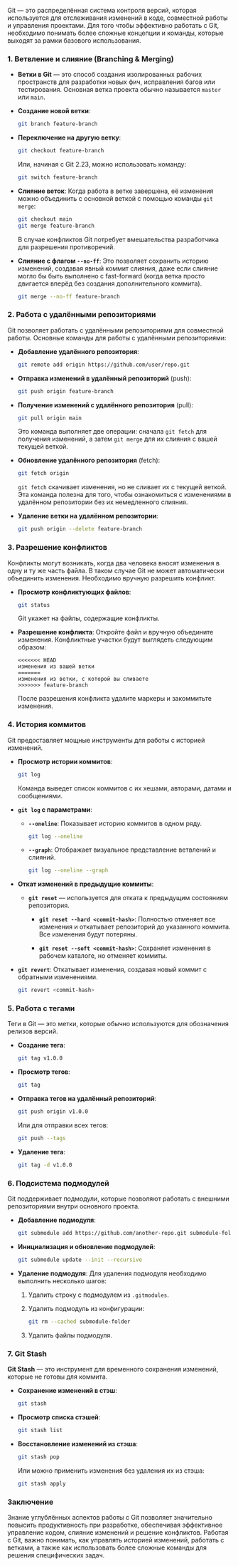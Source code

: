 Git — это распределённая система контроля версий, которая используется для отслеживания изменений в коде, совместной работы и управления проектами. Для того чтобы эффективно работать с Git, необходимо понимать более сложные концепции и команды, которые выходят за рамки базового использования.

### 1. Ветвление и слияние (Branching & Merging)

- **Ветки в Git** — это способ создания изолированных рабочих пространств для разработки новых фич, исправления багов или тестирования. Основная ветка проекта обычно называется `master` или `main`.

- **Создание новой ветки**:
  
  ```bash
  git branch feature-branch
  ```

- **Переключение на другую ветку**:
  
  ```bash
  git checkout feature-branch
  ```

  Или, начиная с Git 2.23, можно использовать команду:

  ```bash
  git switch feature-branch
  ```

- **Слияние веток**: Когда работа в ветке завершена, её изменения можно объединить с основной веткой с помощью команды `git merge`:

  ```bash
  git checkout main
  git merge feature-branch
  ```

  В случае конфликтов Git потребует вмешательства разработчика для разрешения противоречий.

- **Слияние с флагом `--no-ff`**: Это позволяет сохранить историю изменений, создавая явный коммит слияния, даже если слияние могло бы быть выполнено с fast-forward (когда ветка просто двигается вперёд без создания дополнительного коммита).

  ```bash
  git merge --no-ff feature-branch
  ```

### 2. Работа с удалёнными репозиториями

Git позволяет работать с удалёнными репозиториями для совместной работы. Основные команды для работы с удалёнными репозиториями:

- **Добавление удалённого репозитория**:

  ```bash
  git remote add origin https://github.com/user/repo.git
  ```

- **Отправка изменений в удалённый репозиторий** (push):

  ```bash
  git push origin feature-branch
  ```

- **Получение изменений с удалённого репозитория** (pull):

  ```bash
  git pull origin main
  ```

  Это команда выполняет две операции: сначала `git fetch` для получения изменений, а затем `git merge` для их слияния с вашей текущей веткой.

- **Обновление удалённого репозитория** (fetch):

  ```bash
  git fetch origin
  ```

  `git fetch` скачивает изменения, но не сливает их с текущей веткой. Эта команда полезна для того, чтобы ознакомиться с изменениями в удалённом репозитории без их немедленного слияния.

- **Удаление ветки на удалённом репозитории**:

  ```bash
  git push origin --delete feature-branch
  ```

### 3. Разрешение конфликтов

Конфликты могут возникать, когда два человека вносят изменения в одну и ту же часть файла. В таком случае Git не может автоматически объединить изменения. Необходимо вручную разрешить конфликт.

- **Просмотр конфликтующих файлов**:

  ```bash
  git status
  ```

  Git укажет на файлы, содержащие конфликты.

- **Разрешение конфликта**: Откройте файл и вручную объедините изменения. Конфликтные участки будут выглядеть следующим образом:

  ```text
  <<<<<<< HEAD
  изменения из вашей ветки
  =======
  изменения из ветки, с которой вы сливаете
  >>>>>>> feature-branch
  ```

  После разрешения конфликта удалите маркеры и закоммитьте изменения.

### 4. История коммитов

Git предоставляет мощные инструменты для работы с историей изменений.

- **Просмотр истории коммитов**:

  ```bash
  git log
  ```

  Команда выведет список коммитов с их хешами, авторами, датами и сообщениями.

- **`git log` с параметрами**:

  - **`--oneline`**: Показывает историю коммитов в одном ряду.
  
    ```bash
    git log --oneline
    ```

  - **`--graph`**: Отображает визуальное представление ветвлений и слияний.
  
    ```bash
    git log --oneline --graph
    ```

- **Откат изменений в предыдущие коммиты**:

  - **`git reset`** — используется для отката к предыдущим состояниям репозитория.
  
    - **`git reset --hard <commit-hash>`**: Полностью отменяет все изменения и откатывает репозиторий до указанного коммита. Все изменения будут потеряны.
  
    - **`git reset --soft <commit-hash>`**: Сохраняет изменения в рабочем каталоге, но отменяет коммиты.

- **`git revert`**: Откатывает изменения, создавая новый коммит с обратными изменениями.

  ```bash
  git revert <commit-hash>
  ```

### 5. Работа с тегами

Теги в Git — это метки, которые обычно используются для обозначения релизов версий.

- **Создание тега**:

  ```bash
  git tag v1.0.0
  ```

- **Просмотр тегов**:

  ```bash
  git tag
  ```

- **Отправка тегов на удалённый репозиторий**:

  ```bash
  git push origin v1.0.0
  ```

  Или для отправки всех тегов:

  ```bash
  git push --tags
  ```

- **Удаление тега**:

  ```bash
  git tag -d v1.0.0
  ```

### 6. Подсистема подмодулей

Git поддерживает подмодули, которые позволяют работать с внешними репозиториями внутри основного проекта.

- **Добавление подмодуля**:

  ```bash
  git submodule add https://github.com/another-repo.git submodule-folder
  ```

- **Инициализация и обновление подмодулей**:

  ```bash
  git submodule update --init --recursive
  ```

- **Удаление подмодуля**: Для удаления подмодуля необходимо выполнить несколько шагов:
  1. Удалить строку с подмодулем из `.gitmodules`.
  2. Удалить подмодуль из конфигурации:

     ```bash
     git rm --cached submodule-folder
     ```

  3. Удалить файлы подмодуля.

### 7. Git Stash

**Git Stash** — это инструмент для временного сохранения изменений, которые не готовы для коммита.

- **Сохранение изменений в стэш**:

  ```bash
  git stash
  ```

- **Просмотр списка стэшей**:

  ```bash
  git stash list
  ```

- **Восстановление изменений из стэша**:

  ```bash
  git stash pop
  ```

  Или можно применить изменения без удаления их из стэша:

  ```bash
  git stash apply
  ```

### Заключение

Знание углублённых аспектов работы с Git позволяет значительно повысить продуктивность при разработке, обеспечивая эффективное управление кодом, слияние изменений и решение конфликтов. Работая с Git, важно понимать, как управлять историей изменений, работать с ветками, а также как использовать более сложные команды для решения специфических задач.
